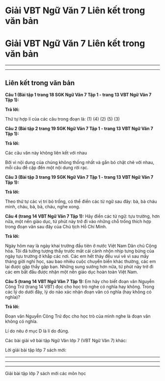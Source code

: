 # Giải VBT Ngữ Văn 7 Liên kết trong văn bản

# Giải VBT Ngữ Văn 7 Liên kết trong văn bản

* * *

* * *

## Liên kết trong văn bản

**Câu 1 (Bài tập 1 trang 18 SGK Ngữ Văn 7 Tập 1 - trang 13 VBT Ngữ Văn 7 Tập 1):**

**Trả lời:**

Thứ tự hợp lí của các câu trong đoạn là: (1) (4) (2) (5) (3) 

**Câu 2 (Bài tập 2 trang 19 SGK Ngữ Văn 7 Tập 1 - trang 13 VBT Ngữ Văn 7 Tập 1):**

**Trả lời:**

Các câu văn này không liên kết với nhau 

Bởi vì nội dung của chúng không thống nhất và gắn bó chặt chẽ với nhau, mỗi câu đề cập đến một nội dung rời rạc. 

**Câu 3 (Bài tập 3 trang 19 SGK Ngữ Văn 7 Tập 1 - trang 13 VBT Ngữ Văn 7 Tập 1):**

**Trả lời:**

Theo thứ tự các vị trí bỏ trống, có thể điền các từ ngữ sau đây: bà, bà cháu mình, cháu, bà, bà, cháu, nghe xong. 

**Câu 4 (trang 14 VBT Ngữ Văn 7 Tập 1):** Hãy điền các từ ngữ: tựu trường, hơn nữa, một nền giáo dục, từ phút này trở đi vào những chỗ trống thích hợp trong đoạn văn sau đây của Chủ tịch Hồ Chí Minh. 

**Trả lời:**

Ngày hôm nay là ngày khai trường đầu tiên ở nước Việt Nam Dân chủ Cộng hòa. Tôi đã tưởng tượng thấy trước mắt cái cảnh nhộn nhịp tưng bừng của ngày tựu trường ở khắp các nơi. Các em hết thảy đều vui vẻ vì sau mấy tháng giời nghỉ học, sau bao nhiêu cuộc chuyển biến khác thường, các em lại được gặp thầy gặp bạn. Những sung sướng hơn nữa, từ phút này trở đi các em bắt đầu được nhận một nền giáo dục hoàn toàn Việt Nam. 

**Câu 5 (trang 14 VBT Ngữ Văn 7 Tập 1):** Em hãy cho biết đoạn văn Nguyễn Công Trứ (trang 14 VBT) đọc cho học trò nghe có nghĩa hay không. Trong các lý do dưới đây, lý do nào xác nhận đoạn văn có nghĩa (hay không có nghĩa)?

**Trả lời:**

Đoạn văn Nguyễn Công Trứ đọc cho học trò của mình nghe là đoạn văn không có nghĩa. 

Lí do nêu ở mục D là lí do đúng. 

Các bài giải vở bài tập Ngữ Văn lớp 7 (VBT Ngữ Văn 7) khác:

Lời giải bài tập lớp 7 sách mới:

* * *

* * *

* * *

Giải bài tập lớp 7 sách mới các môn học
